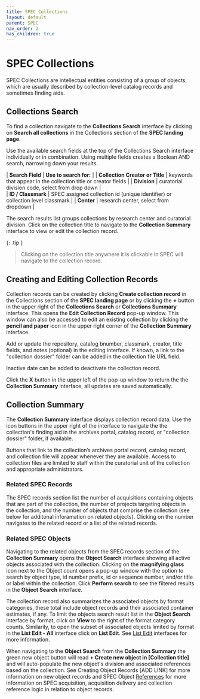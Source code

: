 ```yaml
---
title: SPEC Collections
layout: default
parent: SPEC
nav_order: 2
has_children: true
---
```


# SPEC Collections
SPEC Collections are intellectual entities consisting of a group of objects, which are usually described by collection-level catalog records and sometimes finding aids. 


## Collections Search
To find a collection navigate to the **Collections Search** interface by clicking on **Search all collections** in the Collections section of the **SPEC landing page**.

Use the available search fields at the top of the Collections Search interface individually or in combination. Using multiple fields creates a Boolean AND search, narrowing down your results.

| **Search Field** | **Use to search for:** |
| **Collection Creator or Title** | keywords that appear in the collection title or creator fields |
| **Division** | curatorial division code, select from drop down |   
| **ID / Classmark** | SPEC assigned collection id (unique identifier) or collection level classmark |
| **Center** | research center, select from dropdown |

The search results list groups collections by research center and curatorial division. Click on the collection title to navigate to the **Collection Summary** interface to view or edit the collection record. 

{: .tip }
> Clicking on the collection title anywhere it is clickable in SPEC will navigate to the collection record. 


## Creating and Editing Collection Records
Collection records can be created by clicking **Create collection record** in the Collections section of the **SPEC landing page** or by clicking the **+** button in the upper right of the **Collections Search** or **Collections Summary** interface. This opens the **Edit Collection Record** pop-up window. This window can also be accessed to edit an existing collection by clicking the **pencil and paper** icon in the upper right corner of the **Collection Summary** interface. 

Add or update the repository, catalog bnumber, classmark, creator, title fields, and notes (optional) in the editing interface. If known, a link to the "collection dossier" folder can be added in the collection file URL field. 

Inactive date can be added to deactivate the collection record. 

Click the **X** button in the upper left of the pop-up window to return the the **Collection Summary** interface, all updates are saved automatically.


## Collection Summary
The **Collection Summary** interface displays collection record data. Use the icon buttons in the upper right of the interface to navigate the the collection's finding aid in the archives portal, catalog record, or "collection dossier" folder, if available.

Buttons that link to the collection’s archives portal record, catalog record, and collection file will appear whenever they are available. Access to collection files are limited to staff within the curatorial unit of the collection and appropriate administrators.

### Related SPEC Records
The SPEC records section list the number of acquisitions containing objects that are part of the collection, the number of projects targeting objects in the collection, and the number of objects that comprise the collection (see below for additonal inforamation on related objects). Clicking on the number navigates to the related record or a list of the related records.

### Related SPEC Objects
Navigating to the related objects from the SPEC records section of the **Collection Summary** opens the **Object Search** interface showing all active objects associated with the collection. Clicking on the **magnifying glass** icon next to the Object count opens a pop-up window with the option to search by object type, id number prefix, id or sequence number, and/or title or label within the collection. Click **Perform search** to see the filtered results in the **Object Search** interface. 

The collection record also summarizes the associated objects by format categories, these total include object records and their associated container estimates, if any. To limit the objects search result list in the **Object Search** interface by format, click on **View** to the right of the format category counts. Similarily, to open the subset of associated objects limited by format in the **List Edit - All** interface click on **List Edit**. See [List Edit](https://nypl.github.io/pres-docs/spec/specObjectsListEdit.html) interfaces for more information.

When navigating to the **Object Search** from the **Collection Summary** the green new object button will read **+ Create new object in [Collection title]** and will auto-populate the new object's division and associated references based on the collection. See Creating Object Records [ADD LINK] for more information on new object records and SPEC Object [References](https://nypl.github.io/pres-docs/spec/specObjectsReferences.html) for more information on SPEC acquisition, acquisition delivery and collection reference logic in relation to object records.